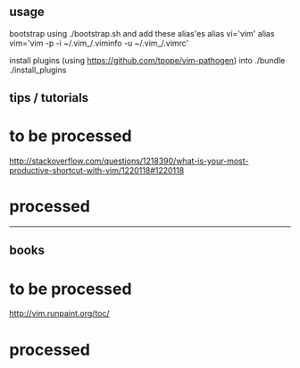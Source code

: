## usage

bootstrap using 
    ./bootstrap.sh <prefix>
and add these alias'es
    alias vi='vim'
    alias vim='vim -p -i ~/.vim_<prefix>/.viminfo -u ~/.vim_<prefix>/.vimrc'

install plugins (using https://github.com/tpope/vim-pathogen) into ./bundle
    ./install_plugins


## tips / tutorials


# to be processed
http://stackoverflow.com/questions/1218390/what-is-your-most-productive-shortcut-with-vim/1220118#1220118

# processed

--------------------------------------------------------------

## books

# to be processed
http://vim.runpaint.org/toc/

# processed
